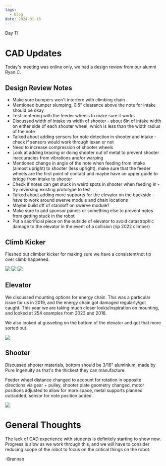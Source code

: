 ```yaml
---
tags:
  - blog
date: 2024-01-16
---
```

Day 11

# CAD Updates

Today's meeting was online only, we had a design review from our alumni Ryan C.

## Design Review Notes

- Make sure bumpers won't interfere with climbing chain
- Mentioned bumper slumping, 0.5” clearance above the note for intake should be okay
- Test centering with the feeder wheels to make sure it works
- Discussed width of intake vs width of shooter - about 6in of intake width on either side of each shooter wheel, which is less than the width radius of the note
- Talked about adding sensors for note detection in shooter and intake - check if sensors would work through lexan or not
- Need to increase compression of shooter wheels
- Look at adding bracing or doing shooter out of metal to prevent shooter inaccuracies from vibrations and/or warping
- Mentioned change in angle of the note when feeding from intake (almost upright) to shooter (less upright), make sure that the feeder wheels are the first point of contact and maybe have an upper guide to bridge from intake to shooter
- Check if notes can get stuck in weird spots in shooter when feeding in - try reversing existing prototype to test
- Talked about adding more supports for the elevator on the backside - have to work around swerve module and chain locations
- Maybe build off of standoff on swerve module?
- Make sure to add sponsor panels or something else to prevent notes from getting stuck in the robot
- Put a sacrificial piece on the outside of elevator to avoid catastrophic damage to the elevator in the event of a collision (rip 2022 climber)
## Climb Kicker

Fleshed out climber kicker for making sure we have a consistent/not tip over climb happened.

![](https://i.imgur.com/kSgOK79.png)
![](https://i.imgur.com/bd37yTk.png)
![](https://i.imgur.com/T3UVGOJ.png)

## Elevator

We discussed mounting options for energy chain. This was a particular issue for us in 2019, and the energy chain got damaged regularly/got caught. This year we are taking much closer looks/inspiration on mounting, and looked at 254 examples from 2023 and 2018.

We also looked at gusseting on the bottom of the elevator and got that more sorted out.

![](https://i.imgur.com/2O8ITPl.png)

## Shooter

Discussed shooter materials, bottom should be 3/16" aluminium, made by Pure Ingenuity as that's the thickest they can manufacture.

Feeder wheel distance changed to account for rotation in opposite directions via gear + pulley, shooter plate geometry changed, motor positions adjusted to allow for more space, metal supports planned out/added, sensor for note position added.

![](https://i.imgur.com/tbdv4ZX.png)

# General Thoughts

The lack of CAD experience with students is definitely starting to show now. Progress is slow as we work through this, and we will have to consider reducing scope of the robot to focus on the critical things on the robot.

-Brennan